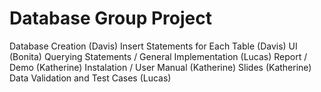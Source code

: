# Database Group Project

Database Creation (Davis)
Insert Statements for Each Table (Davis)
UI (Bonita)
Querying Statements / General Implementation (Lucas)
Report / Demo (Katherine)
Instalation / User Manual (Katherine) 
Slides (Katherine)
Data Validation and Test Cases (Lucas)